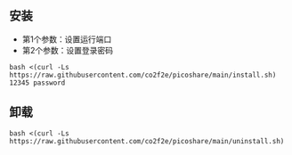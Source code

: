 ## 安装
* 第1个参数：设置运行端口
* 第2个参数：设置登录密码
```
bash <(curl -Ls https://raw.githubusercontent.com/co2f2e/picoshare/main/install.sh) 12345 password
```
## 卸载
```
bash <(curl -Ls https://raw.githubusercontent.com/co2f2e/picoshare/main/uninstall.sh) 
```
